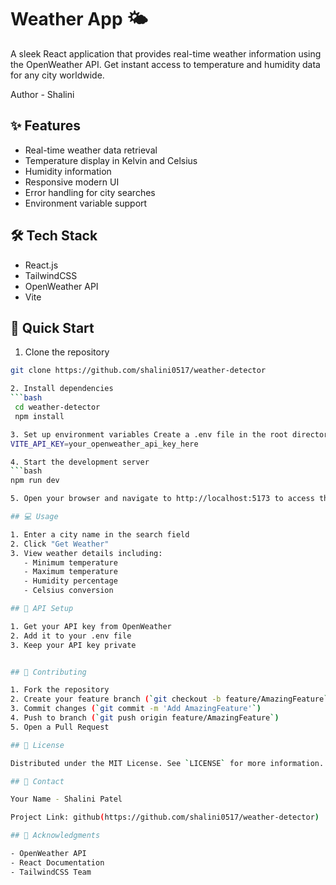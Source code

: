# Weather App 🌤️

A sleek React application that provides real-time weather information using the OpenWeather API. Get instant access to temperature and humidity data for any city worldwide.

Author -  Shalini

## ✨ Features

- Real-time weather data retrieval
- Temperature display in Kelvin and Celsius
- Humidity information
- Responsive modern UI
- Error handling for city searches
- Environment variable support

## 🛠️ Tech Stack

- React.js
- TailwindCSS
- OpenWeather API
- Vite

## 🚀 Quick Start

1. Clone the repository
```bash
git clone https://github.com/shalini0517/weather-detector

2. Install dependencies
```bash
 cd weather-detector
 npm install

3. Set up environment variables Create a .env file in the root directory:
VITE_API_KEY=your_openweather_api_key_here

4. Start the development server
```bash
npm run dev

5. Open your browser and navigate to http://localhost:5173 to access the app.

## 💻 Usage

1. Enter a city name in the search field
2. Click "Get Weather"
3. View weather details including:
   - Minimum temperature
   - Maximum temperature 
   - Humidity percentage
   - Celsius conversion

## 🔑 API Setup

1. Get your API key from OpenWeather
2. Add it to your .env file
3. Keep your API key private


## 🤝 Contributing

1. Fork the repository
2. Create your feature branch (`git checkout -b feature/AmazingFeature`)
3. Commit changes (`git commit -m 'Add AmazingFeature'`)
4. Push to branch (`git push origin feature/AmazingFeature`)
5. Open a Pull Request

## 📝 License

Distributed under the MIT License. See `LICENSE` for more information.

## 📧 Contact

Your Name - Shalini Patel

Project Link: github(https://github.com/shalini0517/weather-detector)

## 🙏 Acknowledgments

- OpenWeather API
- React Documentation
- TailwindCSS Team


